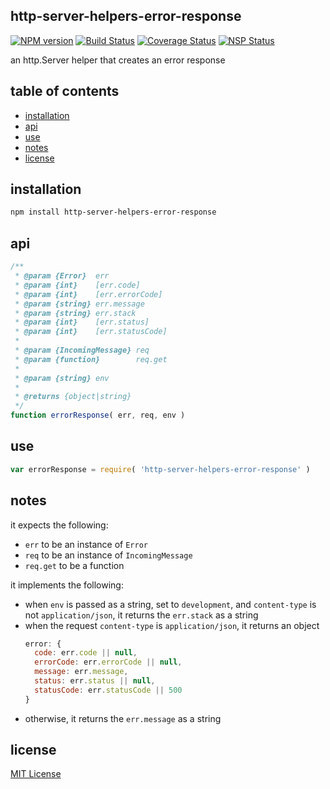 ## http-server-helpers-error-response
[![NPM version][npm-image]][npm-url] [![Build Status][travis-image]][travis-url] [![Coverage Status][coveralls-image]][coveralls-url] [![NSP Status][nsp-image]][nsp-url]

an http.Server helper that creates an error response

## table of contents
* [installation](#installation)
* [api](#api)
* [use](#use)
* [notes](#notes)
* [license](#license)

## installation
```bash
npm install http-server-helpers-error-response
```

## api
```javascript
/**
 * @param {Error}  err
 * @param {int}    [err.code]
 * @param {int}    [err.errorCode]
 * @param {string} err.message
 * @param {string} err.stack
 * @param {int}    [err.status]
 * @param {int}    [err.statusCode]
 *
 * @param {IncomingMessage} req
 * @param {function}        req.get
 *
 * @param {string} env
 *
 * @returns {object|string}
 */
function errorResponse( err, req, env )
```

## use
```javascript
var errorResponse = require( 'http-server-helpers-error-response' )
```

## notes
it expects the following:

* `err` to be an instance of `Error`
* `req` to be an instance of `IncomingMessage`
* `req.get` to be a function

it implements the following:

* when `env` is passed as a string, set to `development`, and `content-type` is not `application/json`, it returns the `err.stack` as a string
* when the request `content-type` is `application/json`, it returns an object
    ```javascript
    error: {
      code: err.code || null,
      errorCode: err.errorCode || null,
      message: err.message,
      status: err.status || null,
      statusCode: err.statusCode || 500
    }
    ```
* otherwise, it returns the `err.message` as a string

## license
[MIT License][mit-license]

[coveralls-image]: https://coveralls.io/repos/github/http-server-helpers/error-response/badge.svg?branch=master
[coveralls-url]: https://coveralls.io/github/http-server-helpers/error-response?branch=master
[mit-license]: https://raw.githubusercontent.com/http-server-helpers/error-response/master/license.txt
[npm-image]: https://img.shields.io/npm/v/http-server-helpers-error-response.svg
[npm-url]: https://www.npmjs.com/package/http-server-helpers-error-response
[nsp-image]: https://nodesecurity.io/orgs/http-server-helpers/projects/f8290e94-42f5-4b46-b279-23061a53f4f9/badge
[nsp-url]: https://nodesecurity.io/orgs/http-server-helpers/projects/f8290e94-42f5-4b46-b279-23061a53f4f9
[travis-image]: https://travis-ci.org/http-server-helpers/error-response.svg?branch=master
[travis-url]: https://travis-ci.org/http-server-helpers/error-response
